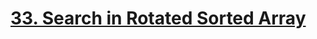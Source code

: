 # [33. Search in Rotated Sorted Array](https://leetcode.com/problems/search-in-rotated-sorted-array/)